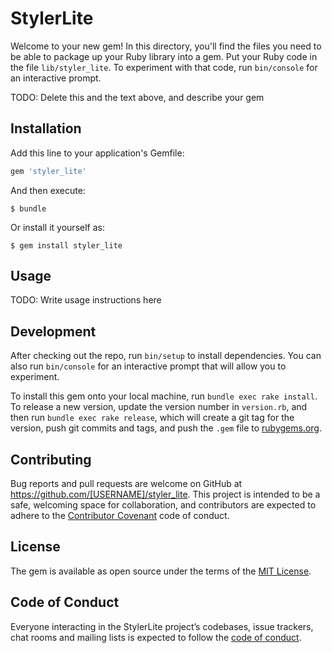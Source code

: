 # StylerLite

Welcome to your new gem! In this directory, you'll find the files you need to be able to package up your Ruby library into a gem. Put your Ruby code in the file `lib/styler_lite`. To experiment with that code, run `bin/console` for an interactive prompt.

TODO: Delete this and the text above, and describe your gem

## Installation

Add this line to your application's Gemfile:

```ruby
gem 'styler_lite'
```

And then execute:

    $ bundle

Or install it yourself as:

    $ gem install styler_lite

## Usage

TODO: Write usage instructions here

## Development

After checking out the repo, run `bin/setup` to install dependencies. You can also run `bin/console` for an interactive prompt that will allow you to experiment.

To install this gem onto your local machine, run `bundle exec rake install`. To release a new version, update the version number in `version.rb`, and then run `bundle exec rake release`, which will create a git tag for the version, push git commits and tags, and push the `.gem` file to [rubygems.org](https://rubygems.org).

## Contributing

Bug reports and pull requests are welcome on GitHub at https://github.com/[USERNAME]/styler_lite. This project is intended to be a safe, welcoming space for collaboration, and contributors are expected to adhere to the [Contributor Covenant](http://contributor-covenant.org) code of conduct.

## License

The gem is available as open source under the terms of the [MIT License](https://opensource.org/licenses/MIT).

## Code of Conduct

Everyone interacting in the StylerLite project’s codebases, issue trackers, chat rooms and mailing lists is expected to follow the [code of conduct](https://github.com/[USERNAME]/styler_lite/blob/master/CODE_OF_CONDUCT.md).
